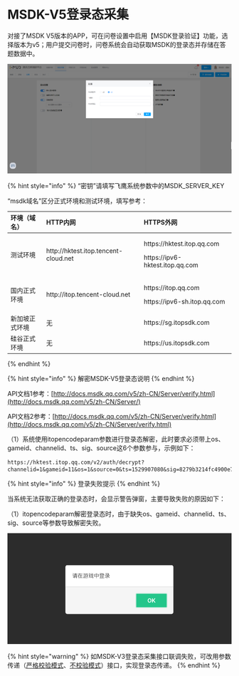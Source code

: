 # MSDK-V5登录态采集

对接了MSDK V5版本的APP，可在问卷设置中启用【MSDK登录验证】功能，选择版本为v5；用户提交问卷时，问卷系统会自动获取MSDK的登录态并存储在答题数据中。

![&#x914D;&#x7F6E;MSDK v5&#x767B;&#x5F55;&#x6001;&#x83B7;&#x53D6;&#x63A5;&#x5165;&#x6240;&#x9700;&#x8981;&#x7684;&#x53C2;&#x6570;](../.gitbook/assets/image%20%28358%29.png)

{% hint style="info" %}
“密钥”请填写飞鹰系统参数中的MSDK\_SERVER\_KEY

“msdk域名”区分正式环境和测试环境，填写参考：

<table>
  <thead>
    <tr>
      <th style="text-align:left">&#x73AF;&#x5883;&#xFF08;&#x57DF;&#x540D;&#xFF09;</th>
      <th style="text-align:left">HTTP&#x5185;&#x7F51;</th>
      <th style="text-align:left">HTTPS&#x5916;&#x7F51;</th>
    </tr>
  </thead>
  <tbody>
    <tr>
      <td style="text-align:left">&#x6D4B;&#x8BD5;&#x73AF;&#x5883;</td>
      <td style="text-align:left">http://hktest.itop.tencent-cloud.net</td>
      <td style="text-align:left">
        <p>https://hktest.itop.qq.com</p>
        <p>https://ipv6-hktest.itop.qq.com</p>
      </td>
    </tr>
    <tr>
      <td style="text-align:left">&#x56FD;&#x5185;&#x6B63;&#x5F0F;&#x73AF;&#x5883;</td>
      <td style="text-align:left">http://itop.tencent-cloud.net</td>
      <td style="text-align:left">
        <p>https://itop.qq.com</p>
        <p>https://ipv6-sh.itop.qq.com</p>
      </td>
    </tr>
    <tr>
      <td style="text-align:left">&#x65B0;&#x52A0;&#x5761;&#x6B63;&#x5F0F;&#x73AF;&#x5883;</td>
      <td style="text-align:left">&#x65E0;</td>
      <td style="text-align:left">https://sg.itopsdk.com</td>
    </tr>
    <tr>
      <td style="text-align:left">&#x7845;&#x8C37;&#x6B63;&#x5F0F;&#x73AF;&#x5883;</td>
      <td style="text-align:left">&#x65E0;</td>
      <td style="text-align:left">https://us.itopsdk.com</td>
    </tr>
  </tbody>
</table>
{% endhint %}



{% hint style="info" %}
解密MSDK-V5登录态说明
{% endhint %}

API文档1参考：[http://docs.msdk.qq.com/v5/zh-CN/Server/verify.html](http://docs.msdk.qq.com/v5/zh-CN/Server/)

API文档2参考：[http://docs.msdk.qq.com/v5/zh-CN/Server/verify.html](http://docs.msdk.qq.com/v5/zh-CN/Server/verify.html)

（1）系统使用itopencodeparam参数进行登录态解密，此时要求必须带上os、gameid、channelid、ts、sig、source这6个参数参与，示例如下：

```text
https://hktest.itop.qq.com/v2/auth/decrypt?channelid=1&gameid=11&os=1&source=0&ts=1529907080&sig=8279b3214fc4900e7551ee21593b4d80&itopencodeparam=d9b48147c3b809a2bebbd8b2e96c26f1
```



{% hint style="info" %}
登录失败提示
{% endhint %}

当系统无法获取正确的登录态时，会显示警告弹窗，主要导致失败的原因如下：

（1）itopencodeparam解密登录态时，由于缺失os、gameid、channelid、ts、sig、source等参数导致解密失败。

![](../.gitbook/assets/image%20%28293%29.png)



{% hint style="warning" %}
如MSDK-V3登录态采集接口联调失败，可改用参数传递（[严格校验模式](https://imur.gitbook.io/help_center/api-wen-dang/fei-msdk-deng-lu-tai-chuan-di-jie-kou)、[不校验模式](https://imur.gitbook.io/help_center/api-wen-dang/can-shu-chuan-di-jie-kou-bu-xiao-yan-mo-shi)）接口，实现登录态传递。
{% endhint %}

